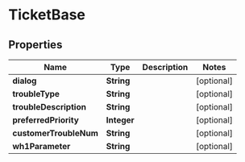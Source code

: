

# TicketBase


## Properties

| Name | Type | Description | Notes |
|------------ | ------------- | ------------- | -------------|
|**dialog** | **String** |  |  [optional] |
|**troubleType** | **String** |  |  [optional] |
|**troubleDescription** | **String** |  |  [optional] |
|**preferredPriority** | **Integer** |  |  [optional] |
|**customerTroubleNum** | **String** |  |  [optional] |
|**wh1Parameter** | **String** |  |  [optional] |



